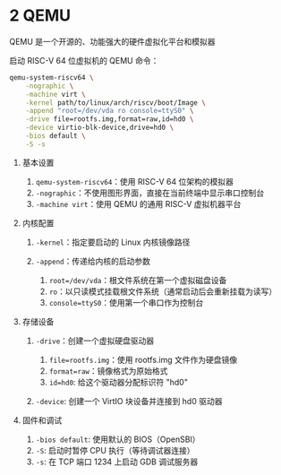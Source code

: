 # 2 QEMU

<!-- !!! tip "说明"

    本文档正在更新中…… -->

QEMU 是一个开源的、功能强大的硬件虚拟化平台和模拟器

启动 RISC-V 64 位虚拟机的 QEMU 命令：

```bash linenums="1"
qemu-system-riscv64 \
    -nographic \
    -machine virt \
    -kernel path/to/linux/arch/riscv/boot/Image \
    -append "root=/dev/vda ro console=ttyS0" \
    -drive file=rootfs.img,format=raw,id=hd0 \
    -device virtio-blk-device,drive=hd0 \
    -bios default \
    -S -s
```

1. 基本设置

    1. `qemu-system-riscv64`：使用 RISC-V 64 位架构的模拟器
    2. `-nographic`：不使用图形界面，直接在当前终端中显示串口控制台
    3. `-machine virt`：使用 QEMU 的通用 RISC-V 虚拟机器平台

2. 内核配置

    1. `-kernel`：指定要启动的 Linux 内核镜像路径
    2. `-append`：传递给内核的启动参数

        1. `root=/dev/vda`：根文件系统在第一个虚拟磁盘设备
        2. `ro`：以只读模式挂载根文件系统（通常启动后会重新挂载为读写）
        3. `console=ttyS0`：使用第一个串口作为控制台

3. 存储设备

    1. `-drive`：创建一个虚拟硬盘驱动器

        1. `file=rootfs.img`：使用 rootfs.img 文件作为硬盘镜像
        2. `format=raw`：镜像格式为原始格式
        3. `id=hd0`: 给这个驱动器分配标识符 "hd0"

    2. `-device`: 创建一个 VirtIO 块设备并连接到 hd0 驱动器

4. 固件和调试

    1. `-bios default`: 使用默认的 BIOS（OpenSBI）
    2. `-S`: 启动时暂停 CPU 执行（等待调试器连接）
    3. `-s`: 在 TCP 端口 1234 上启动 GDB 调试服务器
